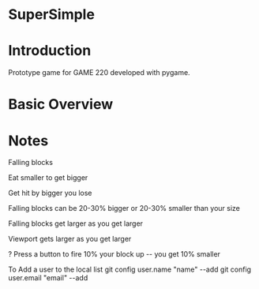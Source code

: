 # SuperSimple
# Introduction
Prototype game for GAME 220 developed with pygame.

# Basic Overview

# Notes
Falling blocks

Eat smaller to get bigger

Get hit by bigger you lose

Falling blocks can be 20-30% bigger or 20-30% smaller than your size

Falling blocks get larger as you get larger

Viewport gets larger as you get larger

? Press a button to fire 10% your block up -- you get 10% smaller

To Add a user to the local list
git config user.name "name" --add
git config user.email "email" --add